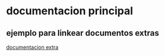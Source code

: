 # documentacion principal

## ejemplo para linkear documentos extras
[documentacion extra](./docs/extra_doc.md)